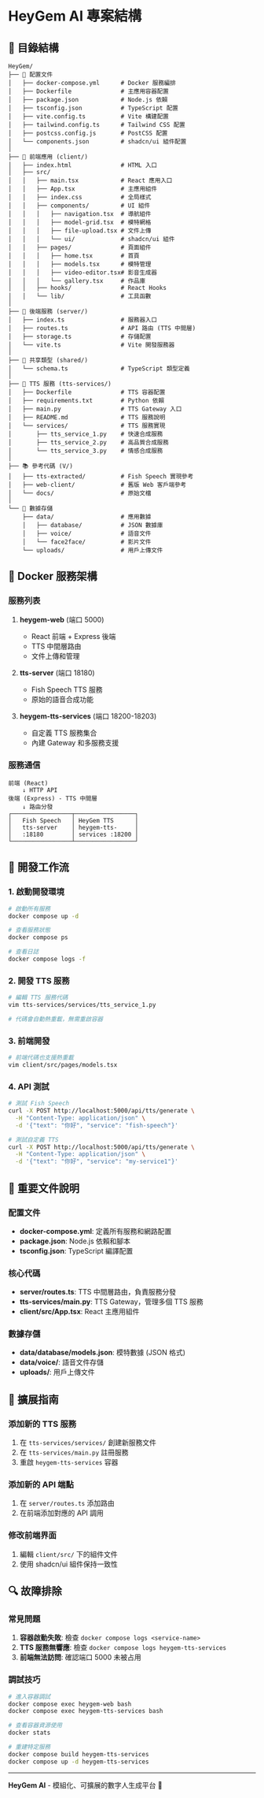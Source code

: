 # HeyGem AI 專案結構

## 📁 目錄結構

```
HeyGem/
├── 📄 配置文件
│   ├── docker-compose.yml      # Docker 服務編排
│   ├── Dockerfile              # 主應用容器配置
│   ├── package.json            # Node.js 依賴
│   ├── tsconfig.json           # TypeScript 配置
│   ├── vite.config.ts          # Vite 構建配置
│   ├── tailwind.config.ts      # Tailwind CSS 配置
│   ├── postcss.config.js       # PostCSS 配置
│   └── components.json         # shadcn/ui 組件配置
│
├── 🎨 前端應用 (client/)
│   ├── index.html              # HTML 入口
│   ├── src/
│   │   ├── main.tsx            # React 應用入口
│   │   ├── App.tsx             # 主應用組件
│   │   ├── index.css           # 全局樣式
│   │   ├── components/         # UI 組件
│   │   │   ├── navigation.tsx  # 導航組件
│   │   │   ├── model-grid.tsx  # 模特網格
│   │   │   ├── file-upload.tsx # 文件上傳
│   │   │   └── ui/             # shadcn/ui 組件
│   │   ├── pages/              # 頁面組件
│   │   │   ├── home.tsx        # 首頁
│   │   │   ├── models.tsx      # 模特管理
│   │   │   ├── video-editor.tsx# 影音生成器
│   │   │   └── gallery.tsx     # 作品庫
│   │   ├── hooks/              # React Hooks
│   │   └── lib/                # 工具函數
│
├── 🔧 後端服務 (server/)
│   ├── index.ts                # 服務器入口
│   ├── routes.ts               # API 路由 (TTS 中間層)
│   ├── storage.ts              # 存儲配置
│   └── vite.ts                 # Vite 開發服務器
│
├── 🔗 共享類型 (shared/)
│   └── schema.ts               # TypeScript 類型定義
│
├── 🎤 TTS 服務 (tts-services/)
│   ├── Dockerfile              # TTS 容器配置
│   ├── requirements.txt        # Python 依賴
│   ├── main.py                 # TTS Gateway 入口
│   ├── README.md               # TTS 服務說明
│   └── services/               # TTS 服務實現
│       ├── tts_service_1.py    # 快速合成服務
│       ├── tts_service_2.py    # 高品質合成服務
│       └── tts_service_3.py    # 情感合成服務
│
├── 📚 參考代碼 (V/)
│   ├── tts-extracted/          # Fish Speech 實現參考
│   ├── web-client/             # 舊版 Web 客戶端參考
│   └── docs/                   # 原始文檔
│
└── 💾 數據存儲
    ├── data/                   # 應用數據
    │   ├── database/           # JSON 數據庫
    │   ├── voice/              # 語音文件
    │   └── face2face/          # 影片文件
    └── uploads/                # 用戶上傳文件
```

## 🐳 Docker 服務架構

### 服務列表
1. **heygem-web** (端口 5000)
   - React 前端 + Express 後端
   - TTS 中間層路由
   - 文件上傳和管理

2. **tts-server** (端口 18180)
   - Fish Speech TTS 服務
   - 原始的語音合成功能

3. **heygem-tts-services** (端口 18200-18203)
   - 自定義 TTS 服務集合
   - 內建 Gateway 和多服務支援

### 服務通信
```
前端 (React) 
    ↓ HTTP API
後端 (Express) - TTS 中間層
    ↓ 路由分發
┌─────────────────┬─────────────────┐
│   Fish Speech   │ HeyGem TTS      │
│   tts-server    │ heygem-tts-     │
│   :18180        │ services :18200 │
└─────────────────┴─────────────────┘
```

## 🔄 開發工作流

### 1. 啟動開發環境
```bash
# 啟動所有服務
docker compose up -d

# 查看服務狀態
docker compose ps

# 查看日誌
docker compose logs -f
```

### 2. 開發 TTS 服務
```bash
# 編輯 TTS 服務代碼
vim tts-services/services/tts_service_1.py

# 代碼會自動熱重載，無需重啟容器
```

### 3. 前端開發
```bash
# 前端代碼也支援熱重載
vim client/src/pages/models.tsx
```

### 4. API 測試
```bash
# 測試 Fish Speech
curl -X POST http://localhost:5000/api/tts/generate \
  -H "Content-Type: application/json" \
  -d '{"text": "你好", "service": "fish-speech"}'

# 測試自定義 TTS
curl -X POST http://localhost:5000/api/tts/generate \
  -H "Content-Type: application/json" \
  -d '{"text": "你好", "service": "my-service1"}'
```

## 📝 重要文件說明

### 配置文件
- **docker-compose.yml**: 定義所有服務和網路配置
- **package.json**: Node.js 依賴和腳本
- **tsconfig.json**: TypeScript 編譯配置

### 核心代碼
- **server/routes.ts**: TTS 中間層路由，負責服務分發
- **tts-services/main.py**: TTS Gateway，管理多個 TTS 服務
- **client/src/App.tsx**: React 主應用組件

### 數據存儲
- **data/database/models.json**: 模特數據 (JSON 格式)
- **data/voice/**: 語音文件存儲
- **uploads/**: 用戶上傳文件

## 🎯 擴展指南

### 添加新的 TTS 服務
1. 在 `tts-services/services/` 創建新服務文件
2. 在 `tts-services/main.py` 註冊服務
3. 重啟 `heygem-tts-services` 容器

### 添加新的 API 端點
1. 在 `server/routes.ts` 添加路由
2. 在前端添加對應的 API 調用

### 修改前端界面
1. 編輯 `client/src/` 下的組件文件
2. 使用 shadcn/ui 組件保持一致性

## 🔍 故障排除

### 常見問題
1. **容器啟動失敗**: 檢查 `docker compose logs <service-name>`
2. **TTS 服務無響應**: 檢查 `docker compose logs heygem-tts-services`
3. **前端無法訪問**: 確認端口 5000 未被占用

### 調試技巧
```bash
# 進入容器調試
docker compose exec heygem-web bash
docker compose exec heygem-tts-services bash

# 查看容器資源使用
docker stats

# 重建特定服務
docker compose build heygem-tts-services
docker compose up -d heygem-tts-services
```

---

**HeyGem AI** - 模組化、可擴展的數字人生成平台 🚀
